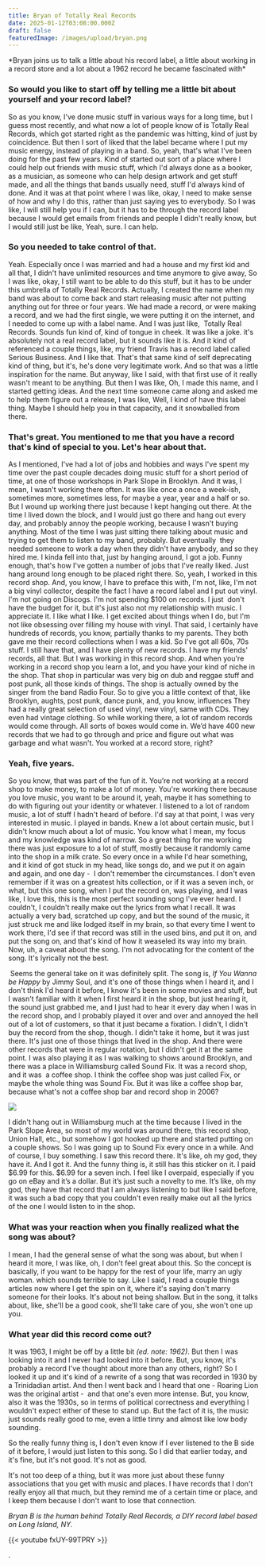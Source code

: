 ```yaml
---
title: Bryan of Totally Real Records
date: 2025-01-12T03:08:00.000Z
draft: false
featuredImage: /images/upload/bryan.png
---
```

 \*Bryan joins us to talk a little about his record label, a little about working in a record store and a lot about a 1962 record he became fascinated with\* <!--more-->

### So would you like to start off by telling me a little bit about yourself and your record label?

So as you know, I've done music stuff in various ways for a long time, but I guess most recently, and what now a lot of people know of is Totally Real Records, which got started right as the pandemic was hitting, kind of just by coincidence. But then I sort of liked that the label became where I put my music energy, instead of playing in a band. So, yeah, that's what I've been doing for the past few years. Kind of started out sort of a place where I could help out friends with music stuff, which I'd always done as a booker, as a musician, as someone who can help design artwork and get stuff made, and all the things that bands usually need, stuff I'd always kind of done. And it was at that point where I was like, okay, I need to make sense of how and why I do this, rather than just saying yes to everybody. So I was like, I will still help you if I can, but it has to be through the record label because I would get emails from friends and people I didn't really know, but I would still just be like, Yeah, sure. I can help. 

### So you needed to take control of that.

Yeah. Especially once I was married and had a house and my first kid and all that, I didn't have unlimited resources and time anymore to give away, So I was like, okay, I still want to be able to do this stuff, but it has to be under this umbrella of Totally Real Records. Actually, I created the name when my band was about to come back and start releasing music after not putting anything out for three or four years. We had made a record, or were making a record, and we had the first single, we were putting it on the internet, and I needed to come up with a label name. And I was just like,  Totally Real Records. Sounds fun kind of, kind of tongue in cheek. It was like a joke. it's absolutely not a real record label, but it sounds like it is. And it kind of referenced a couple things, like, my friend Travis has a record label called Serious Business. And I like that. That's that same kind of self deprecating kind of thing, but it's, he's done very legitimate work. And so that was a little inspiration for the name. But anyway, like I said, with that first use of it really wasn't meant to be anything. But then I was like, Oh, I made this name, and I started getting ideas. And the next time someone came along and asked me to help them figure out a release, I was like, Well, I kind of have this label thing. Maybe I should help you in that capacity, and it snowballed from there.

### That's great. You mentioned to me that you have a record that's kind of special to you. Let's hear about that.

As I mentioned, I've had a lot of jobs and hobbies and ways I've spent my time over the past couple decades doing music stuff for a short period of time, at one of those workshops in Park Slope in Brooklyn. And it was, I mean, I wasn't working there often. It was like once a once a week-ish, sometimes more, sometimes less, for maybe a year, year and a half or so. But I wound up working there just because I kept hanging out there. At the time I lived down the block, and I would just go there and hang out every day, and probably annoy the people working, because I wasn't buying anything. Most of the time I was just sitting there talking about music and trying to get them to listen to my band, probably. But eventually  they needed someone to work a day when they didn't have anybody, and so they hired me. I kinda fell into that, just by hanging around, I got a job. Funny enough, that's how I've gotten a number of jobs that I've really liked. Just hang around long enough to be placed right there. So, yeah, I worked in this record shop. And, you know, I have to preface this with, I'm not, like, I'm not a big vinyl collector, despite the fact I have a record label and I put out vinyl. I'm not going on Discogs. I'm not spending $100 on records. I just  don't have the budget for it, but it's just also not my relationship with music. I appreciate it. I like what I like. I get excited about things when I do, but I'm not like obsessing over filling my house with vinyl. That said, I certainly have hundreds of records, you know, partially thanks to my parents. They both gave me their record collections when I was a kid. So I've got all 60s, 70s stuff. I still have that, and I have plenty of new records. I have my friends' records, all that. But I was working in this record shop. And when you're working in a record shop you learn a lot, and you have your kind of niche in the shop. That shop in particular was very big on dub and reggae stuff and post punk, all those kinds of things. The shop is actually owned by the singer from the band Radio Four. So to give you a little context of that, like Brooklyn, aughts, post punk, dance punk, and, you know, influences They had a really great selection of used vinyl, new vinyl, same with CDs. They even had vintage clothing. So while working there, a lot of random records would come through. All sorts of boxes would come in. We’d have 400 new records that we had to go through and price and figure out what was garbage and what wasn't. You worked at a record store, right?

### Yeah, five years.

So you know, that was part of the fun of it. You’re not working at a record shop to make money, to make a lot of money. You're working there because you love music, you want to be around it, yeah, maybe it has something to do with figuring out your identity or whatever. I listened to a lot of random music, a lot of stuff I hadn't heard of before. I'd say at that point, I was very interested in music. I played in bands. Knew a lot about certain music, but I didn't know much about a lot of music. You know what I mean, my focus and my knowledge was kind of narrow. So a great thing for me working there was just exposure to a lot of stuff, mostly because it randomly came into the shop in a milk crate. So every once in a while I'd hear something, and it kind of got stuck in my head, like songs do, and we put it on again and again, and one day -  I don't remember the circumstances. I don't even remember if it was on a greatest hits collection, or if it was a seven inch, or what, but this one song, when I put the record on, was playing, and I was like, I love this, this is the most perfect sounding song I've ever heard. I couldn't, I couldn't really make out the lyrics from what I recall. It was actually a very bad, scratched up copy, and but the sound of the music, it just struck me and like lodged itself in my brain, so that every time I went to work there, I'd see if that record was still in the used bins, and put it on, and put the song on, and that's kind of how it weaseled its way into my brain. Now, uh, a caveat about the song. I'm not advocating for the content of the song. It's lyrically not the best.

 Seems the general take on it was definitely split. The song is, *If You Wanna be Happy* by Jimmy Soul, and it's one of those things when I heard it, and I don't think I'd heard it before, I know it's been in some movies and stuff, but I wasn't familiar with it when I first heard it in the shop, but just hearing it, the sound just grabbed me, and I just had to hear it every day when I was in the record shop, and I probably played it over and over and annoyed the hell out of a lot of customers, so that it just became a fixation. I didn't, I didn't buy the record from the shop, though. I didn't take it home, but it was just there. It's just one of those things that lived in the shop. And there were other records that were in regular rotation, but I didn't get it at the same point. I was also playing it as I was walking to shows around Brooklyn, and there was a place in Williamsburg called Sound Fix. It was a record shop, and it was  a coffee shop. I think the coffee shop was just called Fix, or maybe the whole thing was Sound Fix. But it was like a coffee shop bar, because what's not a coffee shop bar and record shop in 2006?

![](/images/upload/jimmysoul.jpeg)

I didn't hang out in Williamsburg much at the time because I lived in the Park Slope Area, so most of my world was around there, this record shop, Union Hall, etc., but somehow I got hooked up there and started putting on a couple shows. So I was going up to Sound Fix every once in a while. And of course, I buy something. I saw this record there. It's like, oh my god, they have it. And I got it. And the funny thing is, it still has this sticker on it. I paid $6.99 for this. $6.99 for a seven inch. I feel like I overpaid, especially if you go on eBay and it’s a dollar. But it’s just such a novelty to me. It’s like, oh my god, they have that record that I am always listening to but like I said before, it was such a bad copy that you couldn't even really make out all the lyrics of the one I would listen to in the shop. 

### What was your reaction when you finally realized what the song was about?

I mean, I had the general sense of what the song was about, but when I heard it more, I was like, oh, I don't feel great about this. So the concept is basically, if you want to be happy for the rest of your life, marry an ugly woman. which sounds terrible to say. Like I said, I read a couple things articles now where I get the spin on it, where it's saying don't marry someone for their looks. It's about not being shallow. But in the song, it talks about, like, she'll be a good cook, she'll take care of you, she won't one up  you.

### What year did this record come out?

It was 1963, I might be off by a little bit *(ed. note: 1962)*. But then I was looking into it and I never had looked into it before. But, you know, it's probably a record I've thought about more than any others, right? So I looked it up and it's kind of a rewrite of a song that was recorded in 1930 by a Trinidadian artist. And then I went back and I heard that one - Roaring Lion was the original artist -  and that one's even more intense. But, you know, also it was the 1930s, so in terms of political correctness and everything I wouldn't expect either of these to stand up. But the fact of it is, the music just sounds really good to me, even a little tinny and almost like low body sounding.

So the really funny thing is, I don't even know if I ever listened to the B side of it before, I would just listen to this song. So I did that earlier today, and it's fine, but it's not good. It's not as good. 

It's not too deep of a thing, but it was more just about these funny associations that you get with music and places. I have records that I don't really enjoy all that much, but they remind me of a certain time or place, and I keep them because I don't want to lose that connection. 

*Bryan B is the human behind Totally Real Records, a DIY record label based on Long Island, NY.*

{{< youtube fxUY-99TPRY >}}

.
